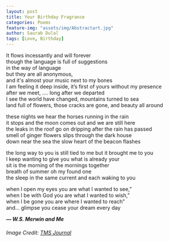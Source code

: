 ```yaml
---
layout: post
title: Your Birthday Fragrance
categories: Poems
feature-img: "assets/img/Abstractart.jpg"
author: Saurab Dulal
tags: [Love, Birthday]
---
```

<style>
body {
text-align: ;}
</style>
It flows incessantly and will forever  
though the language is full of suggestions  
in the way of language  
but they are all anonymous,  
and it's almost your music next to my bones  
I am feeling it deep inside, it’s first of yours without my presence   
after we meet, …. long after we departed   
I see the world have changed, mountains turned to sea  
land full of flowers, those cracks are gone, and beauty all around   

these nights we hear the horses running in the rain  
it stops and the moon comes out and we are still here   
the leaks in the roof go on dripping after the rain has passed   
smell of ginger flowers slips through the dark house   
down near the sea the slow heart of the beacon flashes   

the long way to you is still tied to me but it brought me to you    
I keep wanting to give you what is already your  
sit is the morning of the mornings together  
breath of summer oh my found one   
the sleep in the same current and each waking to you   

when I open my eyes you are what I wanted to see,”   
when I be with God you are what I wanted to wish,”      
when I be gone you are where I wanted to reach”  
and… glimpse you cease your dream every day   

***― W.S. Merwin and Me***

###### Image Credit: [TMS Journal](https://sites.google.com/a/springfield.k12.or.us/tmsjournal15a/abstract-art) 